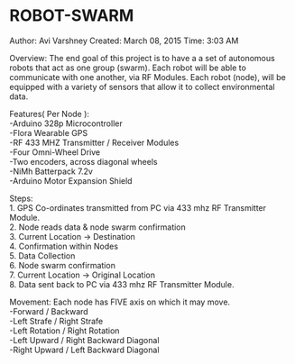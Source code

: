 # ROBOT-SWARM
Author: Avi Varshney
Created: March 08, 2015
Time: 3:03 AM

Overview:
	The end goal of this project is to have a a set of autonomous robots that act as one group (swarm).  Each robot will be able to communicate with one another, via RF Modules.  Each robot (node), will be equipped with a variety of sensors that allow it to collect environmental data.  
  
Features( Per Node ):														
  -Arduino 328p Microcontroller													
  -Flora Wearable GPS														
  -RF 433 MHZ Transmitter / Receiver Modules											
  -Four Omni-Wheel Drive													
  -Two encoders, across diagonal wheels												
  -NiMh Batterpack 7.2v														
  -Arduino Motor Expansion Shield												
  
Steps:																
	1. GPS Co-ordinates transmitted from PC via 433 mhz RF Transmitter Module.						
	2. Node reads data & node swarm confirmation										
	3. Current Location -> Destination											
	4. Confirmation within Nodes												
	5. Data Collection													
	6. Node swarm confirmation												
	7. Current Location -> Original Location										
	8. Data sent back to PC via 433 mhz RF Transmitter Module.								
	
Movement:																Each node has FIVE axis on which it may move.										
	-Forward / Backward													
	-Left Strafe / Right Strafe												
	-Left Rotation / Right Rotation												
	-Left Upward / Right Backward Diagonal											
	-Right Upward / Left Backward Diagonal											

